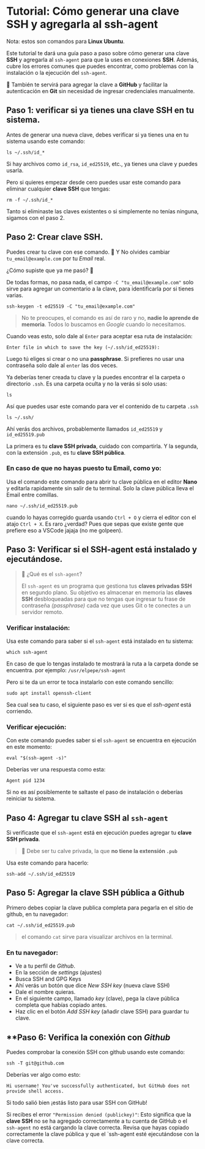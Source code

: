# Tutorial: Cómo generar una clave SSH y agregarla al ssh-agent

Nota: estos son comandos para **Linux Ubuntu**.

Este tutorial te dará una guía paso a paso sobre cómo generar una clave **SSH** y agregarla al `ssh-agent` para que la uses en conexiones **SSH**. Además, cubre los errores comunes que puedes encontrar, como problemas con la instalación o la ejecución del `ssh-agent`.

👀 También te servirá para agregar la clave a **GitHub** y facilitar la autenticación en **Git** sin necesidad de ingresar credenciales manualmente.

## **Paso 1**: verificar si ya tienes una clave **SSH** en tu sistema.

Antes de generar una nueva clave, debes verificar si ya tienes una en tu sistema usando este comando:

```
ls ~/.ssh/id_*
```

Si hay archivos como `id_rsa`, `id_ed25519`, etc., ya tienes una clave y puedes usarla.

Pero si quieres empezar desde cero puedes usar este comando para eliminar cualquier **clave SSH** que tengas:

```
rm -f ~/.ssh/id_*
```

Tanto si eliminaste las claves existentes o si simplemente no tenías ninguna, sigamos con el paso 2.

## **Paso 2**: Crear clave **SSH**.

Puedes crear tu clave con ese comando.
👀 Y No olvides cambiar `tu_email@example.com` por tu _Email_ real.

¿Cómo supiste que ya me pasó? 🤣

De todas formas, no pasa nada, el campo `-C "tu_email@example.com"` solo sirve para agregar un comentario a la clave, para identificarla por si tienes varias.

```
ssh-keygen -t ed25519 -C "tu_email@example.com"
```

> No te preocupes, el comando es así de raro y no, **nadie lo aprende de memoria**. Todos lo buscamos en _Google_ cuando lo necesitamos.

Cuando veas esto, solo dale al `Enter` para aceptar esa ruta de instalación:

```
Enter file in which to save the key (~/.ssh/id_ed25519):
```

Luego tú eliges si crear o no una **passphrase**. Si prefieres no usar una contraseña solo dale al `enter` las dos veces.

Ya deberías tener creada tu clave y la puedes encontrar el la carpeta o directorio `.ssh`. Es una carpeta oculta y no la verás si solo usas:

```
ls
```

Así que puedes usar este comando para ver el contenido de tu carpeta `.ssh`

```
ls ~/.ssh/
```

Ahí verás dos archivos, probablemente llamados `id_ed25519` y `id_ed25519.pub`

La primera es tu **clave SSH privada**, cuidado con compartirla. Y la segunda, con la extensión `.pub`, es tu **clave SSH pública**.

### En caso de que no hayas puesto tu Email, como yo:

Usa el comando este comando para abrir tu clave pública en el editor **Nano** y editarla rapidamente sin salir de tu terminal. Solo la clave pública lleva el Email entre comillas.

```
nano ~/.ssh/id_ed25519.pub
```

cuando lo hayas corregido guarda usando `Ctrl + O` y cierra el editor con el atajo `Ctrl + X`. Es raro ¿verdad? Pues que sepas que existe gente que prefiere eso a VSCode jajaja (no me golpeen).

## **Paso 3**: Verificar si el SSH-agent está instalado y ejecutándose.

> 🔐 ¿Qué es el `ssh-agent`?
>
> El `ssh-agent` es un programa que gestiona tus **claves privadas SSH** en segundo plano. Su objetivo es almacenar en memoria las **claves SSH** desbloqueadas para que no tengas que ingresar tu frase de contraseña _(passphrase)_ cada vez que uses Git o te conectes a un servidor remoto.

### Verificar instalación:

Usa este comando para saber si el `ssh-agent` está instalado en tu sistema:

```
which ssh-agent
```

En caso de que lo tengas instalado te mostrará la ruta a la carpeta donde se encuentra. por ejemplo: `/usr/elpepe/ssh-agent`

Pero si te da un error te toca instalarlo con este comando sencillo:

```
sudo apt install openssh-client
```

Sea cual sea tu caso, el siguiente paso es ver si es que el _ssh-agent_ está corriendo.

### Verificar ejecución:

Con este comando puedes saber si el `ssh-agent` se encuentra en ejecución en este momento:

```
eval "$(ssh-agent -s)"
```

Deberías ver una respuesta como esta:

```
Agent pid 1234
```

Si no es así posiblemente te saltaste el paso de instalación o deberías reiniciar tu sistema.

## **Paso 4**: Agregar tu clave **SSH** al `ssh-agent`

Si verificaste que el `ssh-agent` está en ejecución puedes agregar tu **clave SSH privada**.

> 👀 Debe ser tu calve privada, la que **no tiene la extensión `.pub`**

Usa este comando para hacerlo:

```
ssh-add ~/.ssh/id_ed25519
```

## **Paso 5**: Agregar la **clave SSH pública** a Github

Primero debes copiar la clave publica completa para pegarla en el sitio de github, en tu navegador:

```
cat ~/.ssh/id_ed25519.pub
```

> el comando `cat` sirve para visualizar archivos en la terminal.

### En tu navegador:

- Ve a tu perfil de _Github_.
- En la sección de _settings_ (ajustes)
- Busca SSH and GPG Keys
- Ahí verás un botón que dice _New SSH key_ (nueva clave SSH)
- Dale el nombre quieras.
- En el siguiente campo, llamado _key_ (clave), pega la clave pública completa que habías copiado antes.
- Haz clic en el botón _Add SSH key_ (añadir clave SSH) para guardar tu clave.

## \*\*Paso 6: Verifica la conexión con _Github_

Puedes comprobar la conexión SSH con github usando este comando:

```
ssh -T git@github.com
```

Deberías ver algo como esto:

```
Hi username! You've successfully authenticated, but GitHub does not provide shell access.
```

Si todo salió bien ¡estás listo para usar SSH con GitHub!

Si recibes el error `"Permission denied (publickey)"`: Esto significa que la **clave SSH** no se ha agregado correctamente a tu cuenta de GitHub o el `ssh-agent` no está cargando la clave correcta. Revisa que hayas copiado correctamente la clave pública y que el `ssh-agent esté ejecutándose con la clave correcta.
